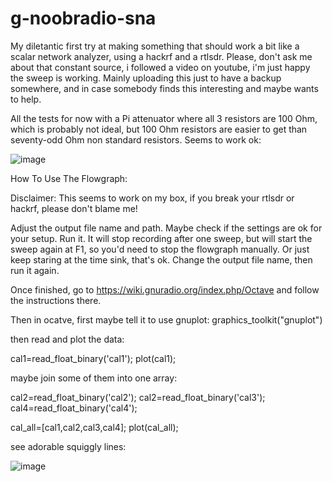 # g-noobradio-sna

My diletantic first try at making something that should work a bit like a scalar network analyzer, using a hackrf and a rtlsdr.
Please, don't ask me about that constant source, i followed a video on youtube, i'm just happy the sweep is working.
Mainly uploading this just to have a backup somewhere, and in case somebody finds this interesting and maybe wants to help. 


All the tests for now with a Pi attenuator where all 3 resistors are 100 Ohm, which is probably not ideal, but 100 Ohm resistors are easier to get than seventy-odd Ohm non standard resistors. Seems to work ok:

![image](https://user-images.githubusercontent.com/36307725/147415303-791a9968-f479-4664-9d06-b6d3b8623760.png)

How To Use The Flowgraph:

Disclaimer: This seems to work on my box, if you break your rtlsdr or hackrf, please don't blame me! 

Adjust the output file name and path.
Maybe check if the settings are ok for your setup. 
Run it. It will stop recording after one sweep, but will start the sweep again at F1, so you'd need to stop the flowgraph manually.
Or just keep staring at the time sink, that's ok.
Change the output file name, then run it again.

Once finished, go to https://wiki.gnuradio.org/index.php/Octave and follow the instructions there.

Then in ocatve, first maybe tell it to use gnuplot:
graphics_toolkit("gnuplot")

then read and plot the data:

cal1=read_float_binary('cal1');
plot(cal1);


maybe join some of them into one array: 

cal2=read_float_binary('cal2');
cal2=read_float_binary('cal3');
cal4=read_float_binary('cal4');

cal_all=[cal1,cal2,cal3,cal4];
plot(cal_all);

see adorable squiggly lines: 


![image](https://user-images.githubusercontent.com/36307725/147416651-2fcc676b-f7aa-4d1d-817c-f81fccfdfc1b.png)
